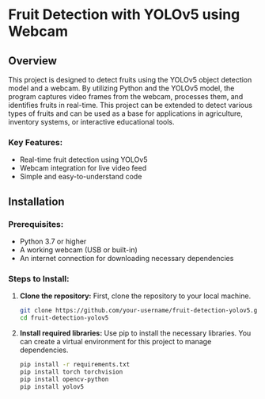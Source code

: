 # Fruit Detection with YOLOv5 using Webcam

## Overview
This project is designed to detect fruits using the YOLOv5 object detection model and a webcam. By utilizing Python and the YOLOv5 model, the program captures video frames from the webcam, processes them, and identifies fruits in real-time. This project can be extended to detect various types of fruits and can be used as a base for applications in agriculture, inventory systems, or interactive educational tools.

### Key Features:
- Real-time fruit detection using YOLOv5
- Webcam integration for live video feed
- Simple and easy-to-understand code

## Installation

### Prerequisites:
- Python 3.7 or higher
- A working webcam (USB or built-in)
- An internet connection for downloading necessary dependencies

### Steps to Install:

1. **Clone the repository:**
   First, clone the repository to your local machine.
   ```bash
   git clone https://github.com/your-username/fruit-detection-yolov5.git
   cd fruit-detection-yolov5
2. **Install required libraries:**
   Use pip to install the necessary libraries. You can create a virtual environment for this project to manage dependencies.
   ```bash
   pip install -r requirements.txt
   pip install torch torchvision
   pip install opencv-python
   pip install yolov5

